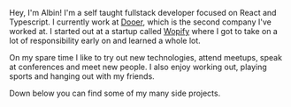 Hey, I'm Albin! I'm a self taught fullstack developer focused on React and Typescript. I currently work at [Dooer](https://dooer.com), which is the second company I've worked at. I started out at a startup called [Wopify](https://wopify.com) where I got to take on a lot of responsibility early on and learned a whole lot.

On my spare time I like to try out new technologies, attend meetups, speak at conferences and meet new people. I also enjoy working out, playing sports and hanging out with my friends.

Down below you can find some of my many side projects.
